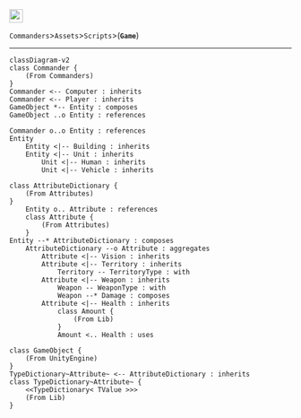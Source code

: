 ﻿<a href="https://github.com/Galacticai/Commanders/blob/dev/Assets/Scripts/Game">
    <img height=24 src="https://img.shields.io/badge/Namespace%20Overview-Game-white?color=informational&style=flat-square" />
</a>
<br/>

`Commanders`>`Assets`>`Scripts`>(**`Game`**)

---

```mermaid
classDiagram-v2
class Commander {
    (From Commanders)
}
Commander <-- Computer : inherits
Commander <-- Player : inherits
GameObject *-- Entity : composes
GameObject ..o Entity : references

Commander o..o Entity : references
Entity
    Entity <|-- Building : inherits
    Entity <|-- Unit : inherits
        Unit <|-- Human : inherits
        Unit <|-- Vehicle : inherits

class AttributeDictionary {
    (From Attributes)
}
    Entity o.. Attribute : references
    class Attribute {
        (From Attributes)
    }
Entity --* AttributeDictionary : composes
    AttributeDictionary --o Attribute : aggregates
        Attribute <|-- Vision : inherits
        Attribute <|-- Territory : inherits
            Territory -- TerritoryType : with
        Attribute <|-- Weapon : inherits
            Weapon -- WeaponType : with
            Weapon --* Damage : composes
        Attribute <|-- Health : inherits
            class Amount {
                (From Lib)
            }
            Amount <.. Health : uses

class GameObject {
    (From UnityEngine)
}
TypeDictionary~Attribute~ <-- AttributeDictionary : inherits
class TypeDictionary~Attribute~ {
    <<TypeDictionary< TValue >>>
    (From Lib)
}
```
